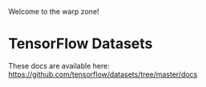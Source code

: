 Welcome to the warp zone!

# TensorFlow Datasets

These docs are available here: https://github.com/tensorflow/datasets/tree/master/docs
